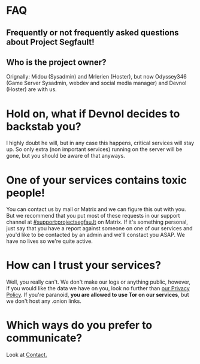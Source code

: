 # FAQ

## Frequently or not frequently asked questions about Project Segfault!

## Who is the project owner?
Orignally: Midou (Sysadmin) and Mrlerien (Hoster), but now Odyssey346 (Game Server Sysadmin, webdev and social media manager) and Devnol (Hoster) are with us.

# Hold on, what if Devnol decides to backstab you?
I highly doubt he will, but in any case this happens, critical services will stay up. So only extra (non important services) running on the server will be gone, but you should be aware of that anyways.

# One of your services contains toxic people!
You can contact us by mail or Matrix and we can figure this out with you. But we recommend that you put most of these requests in our support channel at [#support:projectsegfau.lt](https://matrix.to/#/#support:projectsegfau.lt) on Matrix.
If it's something personal, just say that you have a report against someone on one of our services and you'd like to be contacted by an admin and we'll constact you ASAP. We have no lives so we're quite active.

# How can I trust your services?
Well, you really can't. We don't make our logs or anything public, however, if you would like the data we have on you, look no further than [our Privacy Policy](/wiki/legal/privacy-policy). If you're paranoid, **you are allowed to use Tor on our services**, but we don't host any .onion links.

# Which ways do you prefer to communicate?
Look at <a href="https://projectsegfau.lt/contact">Contact.</a>
